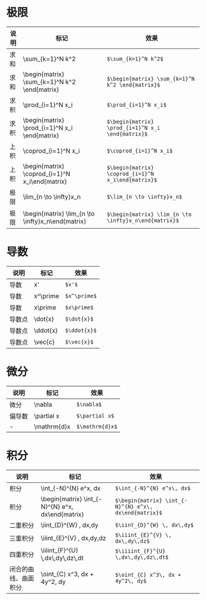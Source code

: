 # 极限
说明|标记|效果
-|-|-
求和|\sum_{k=1}^N k^2| `$\sum_{k=1}^N k^2$`
求和|\begin{matrix} \sum_{k=1}^N k^2 \end{matrix}| `$\begin{matrix} \sum_{k=1}^N k^2 \end{matrix}$`
求积|\prod_{i=1}^N x_i|`$\prod_{i=1}^N x_i$`
求积|\begin{matrix} \prod_{i=1}^N x_i \end{matrix}|`$\begin{matrix} \prod_{i=1}^N x_i \end{matrix}$`
上积|\coprod_{i=1}^N x_i|`$\coprod_{i=1}^N x_i$`
上积|\begin{matrix} \coprod_{i=1}^N x_i\end{matrix}|`$\begin{matrix} \coprod_{i=1}^N x_i\end{matrix}$`
极限|\lim_{n \to \infty}x_n|`$\lim_{n \to \infty}x_n$`
极限|\begin{matrix} \lim_{n \to \infty}x_n\end{matrix}|`$\begin{matrix} \lim_{n \to \infty}x_n\end{matrix}$`

# 导数
说明|标记|效果
-|-|-
导数|x'| `$x'$`
导数|x^\prime| `$x^\prime$`
导数|x\prime| `$x\prime$`
导数点| \dot{x} | `$\dot{x}$`
导数点| \ddot{x}| `$\ddot{x}$`
导数点| \vec{c}| `$\vec{x}$`

# 微分
说明|标记|效果
-|-|-
微分| \nabla | `$\nabla$`
偏导数| \partial x | `$\partial x$`
- |\mathrm{d}x | `$\mathrm{d}x$`

# 积分
说明|标记|效果
-|-|-
积分|\int_{-N}^{N} e^x\, dx|`$\int_{-N}^{N} e^x\, dx$`
积分|\begin{matrix} \int_{-N}^{N} e^x\, dx\end{matrix}|`$\begin{matrix} \int_{-N}^{N} e^x\, dx\end{matrix}$`
二重积分|\iint_{D}^{W} \, dx\,dy|`$\iint_{D}^{W} \, dx\,dy$`
三重积分|\iiint_{E}^{V} \, dx\,dy\,dz|`$\iiint_{E}^{V} \, dx\,dy\,dz$`
四重积分| \iiiint_{F}^{U} \\,dx\\,dy\\,dz\\,dt | `$\iiiint_{F}^{U} \,dx\,dy\,dz\,dt$`
闭合的曲线、曲面积分|\oint_{C} x^3\, dx + 4y^2\, dy|`$\oint_{C} x^3\, dx + 4y^2\, dy$`
